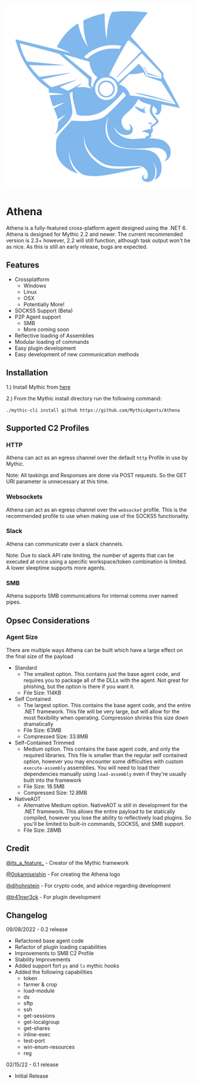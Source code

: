 
<p align="center">
  <img src="agent_icons/athena.svg">
</p>

# Athena
Athena is a fully-featured cross-platform agent designed using the .NET 6. Athena is designed for Mythic 2.2 and newer. The current recommended version is 2.3+ however, 2.2 will still function, although task output won't be as nice. As this is still an early release, bugs are expected.

## Features
- Crossplatform
  - Windows
  - Linux
  - OSX
  - Potentially More!
- SOCKS5 Support (Beta)
- P2P Agent support
	- SMB
	- More coming soon
- Reflective loading of Assemblies
- Modular loading of commands
- Easy plugin development
- Easy development of new communication methods

## Installation

1.) Install Mythic from [here](https://github.com/its-a-feature/Mythic)

2.) From the Mythic install directory run the following command:

`./mythic-cli install github https://github.com/MythicAgents/Athena`

## Supported C2 Profiles

### HTTP
Athena can act as an egress channel over the default `http` Profile in use by Mythic. 

Note: All taskings and Responses are done via POST requests. So the GET URI parameter is unnecessary at this time.

### Websockets
Athena can act as an egress channel over the `websocket` profile. This is the recommended profile to use when making use of the SOCKS5 functionality.

### Slack
Athena can communicate over a slack channels.

Note: Due to slack API rate limiting, the number of agents that can be executed at once using a specific workspace/token combination is limited. A lower sleeptime supports more agents.

### SMB
Athena supports SMB communications for internal comms over named pipes.

## Opsec Considerations
### Agent Size
There are multiple ways Athena can be built which have a large effect on the final size of the payload

- Standard
  - The smallest option. This contains just the base agent code, and requires you to package all of the DLLs with the agent. Not great for phishing, but the option is there if you want it.
  - File Size: 114KB
- Self Contained
  - The largest option. This contains the base agent code, and the entire .NET framework. This file will be very large, but will allow for the most flexibility when operating. Compression shrinks this size down dramatically
  - File Size: 63MB
  - Compressed Size: 33.8MB
- Self-Contained Trimmed
  - Medium option. This contains the base agent code, and only the required libraries. This file is smaller than the regular self contained option, however you may encounter some difficulties with custom `execute-assembly` assemblies. You will need to load their dependencies manually using `load-assembly` even if they're usually built into the framework
  - File Size: 18.5MB
  - Compressed Size: 12.8MB
- NativeAOT
  - Alternative Medium option. NativeAOT is still in development for the .NET framework. This allows the entire payload to be statically compiled, however you lose the ability to reflectively load plugins. So you'll be limited to built-in commands, SOCKS5, and SMB support.
  - File Size: 28MB

## Credit
[@its_a_feature_](https://twitter.com/its_a_feature_) - Creator of the Mythic framework

[@0okamiseishin](https://twitter.com/0okamiseishin) - For creating the Athena logo

[@djhohnstein](https://twitter.com/djhohnstein) - For crypto code, and advice regarding development

[@tr41nwr3ck](https://twitter.com/Tr41nwr3ck48) - For plugin development

## Changelog



09/08/2022 - 0.2 release
 - Refactored base agent code
 - Refactor of plugin loading capabilities
 - Improvements to SMB C2 Profile
 - Stability Improvements
 - Added support fort `ps` and `ls` mythic hooks
 - Added the following capabilities
 	- token
 	- farmer & crop
 	- load-module
 	- ds
 	- sftp
 	- ssh
 	- get-sessions
 	- get-localgroup
 	- get-shares
 	- inline-exec
 	- test-port
 	- win-enum-resources
 	- reg

02/15/22 - 0.1 release
 - Initial Release


